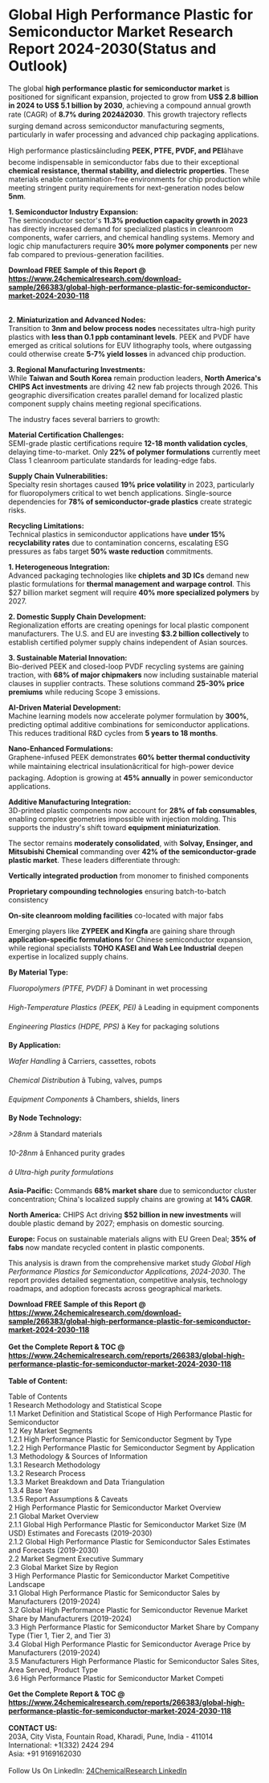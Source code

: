 <h1>Global High Performance Plastic for Semiconductor Market Research Report 2024-2030(Status and Outlook)</h1><p>The global <strong>high performance plastic for semiconductor market</strong> is positioned for significant expansion, projected to grow from <strong>US$ 2.8 billion in 2024 to US$ 5.1 billion by 2030</strong>, achieving a compound annual growth rate (CAGR) of <strong>8.7% during 2024â2030</strong>. This growth trajectory reflects surging demand across semiconductor manufacturing segments, particularly in wafer processing and advanced chip packaging applications.</p><p>High performance plasticsâincluding <strong>PEEK, PTFE, PVDF, and PEI</strong>âhave become indispensable in semiconductor fabs due to their exceptional <strong>chemical resistance, thermal stability, and dielectric properties</strong>. These materials enable contamination-free environments for chip production while meeting stringent purity requirements for next-generation nodes below <strong>5nm</strong>.</p><p><strong>1. Semiconductor Industry Expansion:</strong><br>
The semiconductor sector's <strong>11.3% production capacity growth in 2023</strong> has directly increased demand for specialized plastics in cleanroom components, wafer carriers, and chemical handling systems. Memory and logic chip manufacturers require <strong>30% more polymer components</strong> per new fab compared to previous-generation facilities.</p><div><b>Download FREE Sample of this Report @ 
            <a href="https://www.24chemicalresearch.com/download-sample/266383/global-high-performance-plastic-for-semiconductor-market-2024-2030-118">
            https://www.24chemicalresearch.com/download-sample/266383/global-high-performance-plastic-for-semiconductor-market-2024-2030-118</a></b></div><br><p><strong>2. Miniaturization and Advanced Nodes:</strong><br>
Transition to <strong>3nm and below process nodes</strong> necessitates ultra-high purity plastics with <strong>less than 0.1 ppb contaminant levels</strong>. PEEK and PVDF have emerged as critical solutions for EUV lithography tools, where outgassing could otherwise create <strong>5-7% yield losses</strong> in advanced chip production.</p><p><strong>3. Regional Manufacturing Investments:</strong><br>
While <strong>Taiwan and South Korea</strong> remain production leaders, <strong>North America's CHIPS Act investments</strong> are driving 42 new fab projects through 2026. This geographic diversification creates parallel demand for localized plastic component supply chains meeting regional specifications.</p><p>The industry faces several barriers to growth:</p><p><strong>Material Certification Challenges:</strong><br>
	SEMI-grade plastic certifications require <strong>12-18 month validation cycles</strong>, delaying time-to-market. Only <strong>22% of polymer formulations</strong> currently meet Class 1 cleanroom particulate standards for leading-edge fabs.</p><p><strong>Supply Chain Vulnerabilities:</strong><br>
	Specialty resin shortages caused <strong>19% price volatility</strong> in 2023, particularly for fluoropolymers critical to wet bench applications. Single-source dependencies for <strong>78% of semiconductor-grade plastics</strong> create strategic risks.</p><p><strong>Recycling Limitations:</strong><br>
	Technical plastics in semiconductor applications have <strong>under 15% recyclability rates</strong> due to contamination concerns, escalating ESG pressures as fabs target <strong>50% waste reduction</strong> commitments.</p><p><strong>1. Heterogeneous Integration:</strong><br>
Advanced packaging technologies like <strong>chiplets and 3D ICs</strong> demand new plastic formulations for <strong>thermal management and warpage control</strong>. This $27 billion market segment will require <strong>40% more specialized polymers</strong> by 2027.</p><p><strong>2. Domestic Supply Chain Development:</strong><br>
Regionalization efforts are creating openings for local plastic component manufacturers. The U.S. and EU are investing <strong>$3.2 billion collectively</strong> to establish certified polymer supply chains independent of Asian sources.</p><p><strong>3. Sustainable Material Innovation:</strong><br>
Bio-derived PEEK and closed-loop PVDF recycling systems are gaining traction, with <strong>68% of major chipmakers</strong> now including sustainable material clauses in supplier contracts. These solutions command <strong>25-30% price premiums</strong> while reducing Scope 3 emissions.</p><p><strong>AI-Driven Material Development:</strong><br>
	Machine learning models now accelerate polymer formulation by <strong>300%</strong>, predicting optimal additive combinations for semiconductor applications. This reduces traditional R&amp;D cycles from <strong>5 years to 18 months</strong>.</p><p><strong>Nano-Enhanced Formulations:</strong><br>
	Graphene-infused PEEK demonstrates <strong>60% better thermal conductivity</strong> while maintaining electrical insulationâcritical for high-power device packaging. Adoption is growing at <strong>45% annually</strong> in power semiconductor applications.</p><p><strong>Additive Manufacturing Integration:</strong><br>
	3D-printed plastic components now account for <strong>28% of fab consumables</strong>, enabling complex geometries impossible with injection molding. This supports the industry's shift toward <strong>equipment miniaturization</strong>.</p><p>The sector remains <strong>moderately consolidated</strong>, with <strong>Solvay, Ensinger, and Mitsubishi Chemical</strong> commanding over <strong>42% of the semiconductor-grade plastic market</strong>. These leaders differentiate through:</p><p><strong>Vertically integrated production</strong> from monomer to finished components</p><p><strong>Proprietary compounding technologies</strong> ensuring batch-to-batch consistency</p><p><strong>On-site cleanroom molding facilities</strong> co-located with major fabs</p><p>Emerging players like <strong>ZYPEEK and Kingfa</strong> are gaining share through <strong>application-specific formulations</strong> for Chinese semiconductor expansion, while regional specialists <strong>TOHO KASEI and Wah Lee Industrial</strong> deepen expertise in localized supply chains.</p><p><strong>By Material Type:</strong></p><p><em>Fluoropolymers (PTFE, PVDF)</em> â Dominant in wet processing</p><p><em>High-Temperature Plastics (PEEK, PEI)</em> â Leading in equipment components</p><p><em>Engineering Plastics (HDPE, PPS)</em> â Key for packaging solutions</p><p><strong>By Application:</strong></p><p><em>Wafer Handling</em> â Carriers, cassettes, robots</p><p><em>Chemical Distribution</em> â Tubing, valves, pumps</p><p><em>Equipment Components</em> â Chambers, shields, liners</p><p><strong>By Node Technology:</strong></p><p><em>&gt;28nm</em> â Standard materials</p><p><em>10-28nm</em> â Enhanced purity grades</p><p><em> â Ultra-high purity formulations</em></p><p><strong>Asia-Pacific:</strong> Commands <strong>68% market share</strong> due to semiconductor cluster concentration; China's localized supply chains are growing at <strong>14% CAGR</strong>.</p><p><strong>North America:</strong> CHIPS Act driving <strong>$52 billion in new investments</strong> will double plastic demand by 2027; emphasis on domestic sourcing.</p><p><strong>Europe:</strong> Focus on sustainable materials aligns with EU Green Deal; <strong>35% of fabs</strong> now mandate recycled content in plastic components.</p><p>This analysis is drawn from the comprehensive market study <em>Global High Performance Plastics for Semiconductor Applications, 2024-2030</em>. The report provides detailed segmentation, competitive analysis, technology roadmaps, and adoption forecasts across geographical markets.</p><div><b>Download FREE Sample of this Report @ 
            <a href="https://www.24chemicalresearch.com/download-sample/266383/global-high-performance-plastic-for-semiconductor-market-2024-2030-118">
            https://www.24chemicalresearch.com/download-sample/266383/global-high-performance-plastic-for-semiconductor-market-2024-2030-118</a></b></div><br><div><b>Get the Complete Report & TOC @ 
            <a href="https://www.24chemicalresearch.com/reports/266383/global-high-performance-plastic-for-semiconductor-market-2024-2030-118">
            https://www.24chemicalresearch.com/reports/266383/global-high-performance-plastic-for-semiconductor-market-2024-2030-118</a></b></div><br>
            <b>Table of Content:</b><p>Table of Contents<br />
1 Research Methodology and Statistical Scope<br />
1.1 Market Definition and Statistical Scope of High Performance Plastic for Semiconductor<br />
1.2 Key Market Segments<br />
1.2.1 High Performance Plastic for Semiconductor Segment by Type<br />
1.2.2 High Performance Plastic for Semiconductor Segment by Application<br />
1.3 Methodology & Sources of Information<br />
1.3.1 Research Methodology<br />
1.3.2 Research Process<br />
1.3.3 Market Breakdown and Data Triangulation<br />
1.3.4 Base Year<br />
1.3.5 Report Assumptions & Caveats<br />
2 High Performance Plastic for Semiconductor Market Overview<br />
2.1 Global Market Overview<br />
2.1.1 Global High Performance Plastic for Semiconductor Market Size (M USD) Estimates and Forecasts (2019-2030)<br />
2.1.2 Global High Performance Plastic for Semiconductor Sales Estimates and Forecasts (2019-2030)<br />
2.2 Market Segment Executive Summary<br />
2.3 Global Market Size by Region<br />
3 High Performance Plastic for Semiconductor Market Competitive Landscape<br />
3.1 Global High Performance Plastic for Semiconductor Sales by Manufacturers (2019-2024)<br />
3.2 Global High Performance Plastic for Semiconductor Revenue Market Share by Manufacturers (2019-2024)<br />
3.3 High Performance Plastic for Semiconductor Market Share by Company Type (Tier 1, Tier 2, and Tier 3)<br />
3.4 Global High Performance Plastic for Semiconductor Average Price by Manufacturers (2019-2024)<br />
3.5 Manufacturers High Performance Plastic for Semiconductor Sales Sites, Area Served, Product Type<br />
3.6 High Performance Plastic for Semiconductor Market Competi</p><div><b>Get the Complete Report & TOC @ 
            <a href="https://www.24chemicalresearch.com/reports/266383/global-high-performance-plastic-for-semiconductor-market-2024-2030-118">
            https://www.24chemicalresearch.com/reports/266383/global-high-performance-plastic-for-semiconductor-market-2024-2030-118</a></b></div><br><b>CONTACT US:</b><br>
            203A, City Vista, Fountain Road, Kharadi, Pune, India - 411014<br>
            International: +1(332) 2424 294<br>
            Asia: +91 9169162030 <br><br>
            Follow Us On LinkedIn: <a href="https://www.linkedin.com/company/24chemicalresearch/">24ChemicalResearch LinkedIn</a>